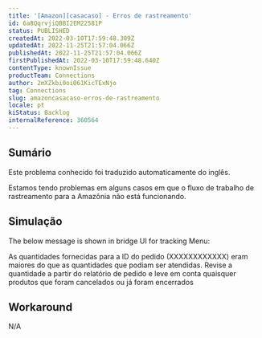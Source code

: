 ```yaml
---
title: '[Amazon][casacaso] - Erros de rastreamento'
id: 6a8QqrvjiQBBI2EM22581P
status: PUBLISHED
createdAt: 2022-03-10T17:59:48.309Z
updatedAt: 2022-11-25T21:57:04.066Z
publishedAt: 2022-11-25T21:57:04.066Z
firstPublishedAt: 2022-03-10T17:59:48.640Z
contentType: knownIssue
productTeam: Connections
author: 2mXZkbi0oi061KicTExNjo
tag: Connections
slug: amazoncasacaso-erros-de-rastreamento
locale: pt
kiStatus: Backlog
internalReference: 360564
---
```


## Sumário

<div class="alert alert-info">
  <p>Este problema conhecido foi traduzido automaticamente do inglês.</p>
</div>


Estamos tendo problemas em alguns casos em que o fluxo de trabalho de rastreamento para a Amazônia não está funcionando.



## Simulação



The below message is shown in bridge UI for tracking Menu:

As quantidades fornecidas para a ID do pedido (XXXXXXXXXXXX) eram maiores do que as quantidades que podiam ser atendidas. Revise a quantidade a partir do relatório de pedido e leve em conta quaisquer produtos que foram cancelados ou já foram encerrados



## Workaround


N/A

